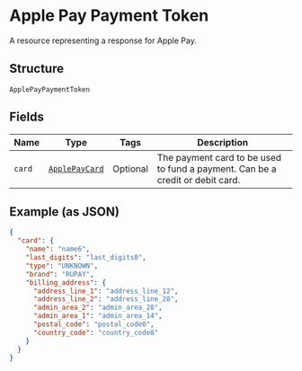 
# Apple Pay Payment Token

A resource representing a response for Apple Pay.

## Structure

`ApplePayPaymentToken`

## Fields

| Name | Type | Tags | Description |
|  --- | --- | --- | --- |
| `card` | [`ApplePayCard`](../../doc/models/apple-pay-card.md) | Optional | The payment card to be used to fund a payment. Can be a credit or debit card. |

## Example (as JSON)

```json
{
  "card": {
    "name": "name6",
    "last_digits": "last_digits0",
    "type": "UNKNOWN",
    "brand": "RUPAY",
    "billing_address": {
      "address_line_1": "address_line_12",
      "address_line_2": "address_line_28",
      "admin_area_2": "admin_area_28",
      "admin_area_1": "admin_area_14",
      "postal_code": "postal_code0",
      "country_code": "country_code8"
    }
  }
}
```

